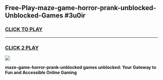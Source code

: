 
## Free-Play-maze-game-horror-prank-unblocked-Unblocked-Games #3u0ir
<h3>
<a href="https://news.freeplayer.one?title=maze-game-horror-prank-unblocked&ref=8M">CLICK TO PLAY</a></h3>
<hr>

<h3>
<a href="https://news.freeplayer.one?title=maze-game-horror-prank-unblocked&ref=8M">CLICK 2 PLAY</a>
  
</h3>

<a href="https://news.freeplayer.one?title=maze-game-horror-prank-unblocked&ref=8M"><img src="https://clearcache.store/games.png"></a>


**maze-game-horror-prank-unblocked games unblocked: Your Gateway to Fun and Accessible Online Gaming**
